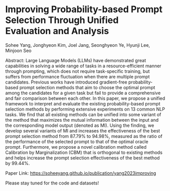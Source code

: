 # Improving Probability-based Prompt Selection Through Unified Evaluation and Analysis

Sohee Yang, Jonghyeon Kim, Joel Jang, Seonghyeon Ye, Hyunji Lee, Minjoon Seo

Abstract: Large Language Models (LLMs) have demonstrated great capabilities in solving a wide range of tasks in a resource-efficient manner through prompting, which does not require task-specific training, but suffers from performance fluctuation when there are multiple prompt candidates. Previous works have introduced gradient-free probability-based prompt selection methods that aim to choose the optimal prompt among the candidates for a given task but fail to provide a comprehensive and fair comparison between each other. In this paper, we propose a unified framework to interpret and evaluate the existing probability-based prompt selection methods by performing extensive experiments on 13 common NLP tasks. We find that all existing methods can be unified into some variant of the method that maximizes the mutual information between the input and the corresponding model output (denoted as MI). Using the finding, we develop several variants of MI and increases the effectiveness of the best prompt selection method from 87.79% to 94.98%, measured as the ratio of the performance of the selected prompt to that of the optimal oracle prompt. Furthermore, we propose a novel calibration method called Calibration by Marginalization (CBM) that is orthogonal to existing methods and helps increase the prompt selection effectiveness of the best method by 99.44%.

Paper Link: https://soheeyang.github.io/publication/yang2023improving

Please stay tuned for the code and datasets!
